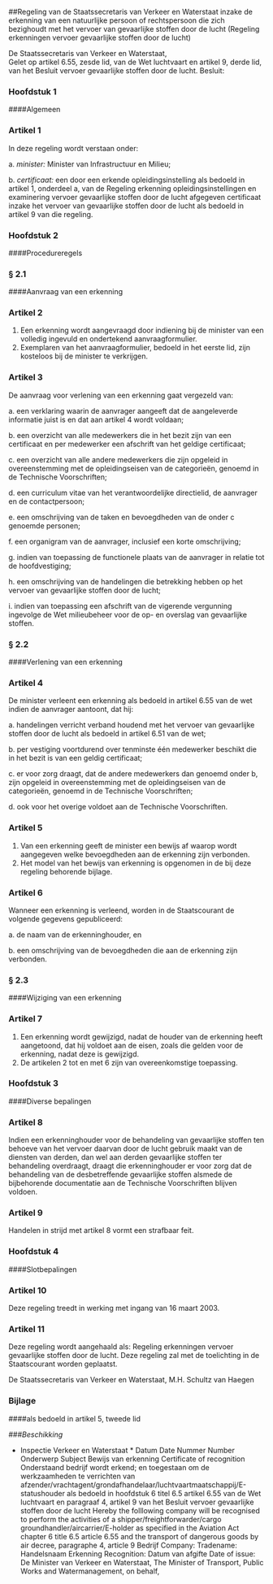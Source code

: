 <meta http-equiv='Content-Type' content='text/html; charset=utf-8' />

##Regeling van de Staatssecretaris van Verkeer en Waterstaat inzake de erkenning van een natuurlijke persoon of rechtspersoon die zich bezighoudt met het vervoer van gevaarlijke stoffen door de lucht (Regeling erkenningen vervoer gevaarlijke stoffen door de lucht) 

De Staatssecretaris van Verkeer en Waterstaat,  
Gelet op artikel 6.55, zesde lid, van de Wet luchtvaart en artikel 9, derde lid, van het Besluit vervoer gevaarlijke stoffen door de lucht.
Besluit:      
### Hoofdstuk  1 

####Algemeen 

### Artikel  1  

In deze regeling wordt verstaan onder: 

a. *minister:* Minister van Infrastructuur en Milieu;  

b. *certificaat:* een door een erkende opleidingsinstelling als bedoeld in artikel 1, onderdeel a, van de Regeling erkenning opleidingsinstellingen en examinering vervoer gevaarlijke stoffen door de lucht afgegeven certificaat inzake het vervoer van gevaarlijke stoffen door de lucht als bedoeld in artikel 9 van die regeling.    

### Hoofdstuk 2 

####Procedureregels 

### §  2.1 

####Aanvraag van een erkenning 

### Artikel  2  

1.  Een erkenning wordt aangevraagd door indiening bij de minister van een volledig ingevuld en ondertekend aanvraagformulier.   
2.  Exemplaren van het aanvraagformulier, bedoeld in het eerste lid, zijn kosteloos bij de minister te verkrijgen.  

### Artikel  3  

De aanvraag voor verlening van een erkenning gaat vergezeld van: 

a. een verklaring waarin de aanvrager aangeeft dat de aangeleverde informatie juist is en dat aan artikel 4 wordt voldaan;  

b. een overzicht van alle medewerkers die in het bezit zijn van een certificaat en per medewerker een afschrift van het geldige certificaat;  

c. een overzicht van alle andere medewerkers die zijn opgeleid in overeenstemming met de opleidingseisen van de categorieën, genoemd in de Technische Voorschriften;  

d. een curriculum vitae van het verantwoordelijke directielid, de aanvrager en de contactpersoon;  

e. een omschrijving van de taken en bevoegdheden van de onder c genoemde personen;  

f. een organigram van de aanvrager, inclusief een korte omschrijving;  

g. indien van toepassing de functionele plaats van de aanvrager in relatie tot de hoofdvestiging;  

h. een omschrijving van de handelingen die betrekking hebben op het vervoer van gevaarlijke stoffen door de lucht; 

i. indien van toepassing een afschrift van de vigerende vergunning ingevolge de Wet milieubeheer voor de op- en overslag van gevaarlijke stoffen.    

### §  2.2 

####Verlening van een erkenning 

### Artikel  4  

De minister verleent een erkenning als bedoeld in artikel 6.55 van de wet indien de aanvrager aantoont, dat hij: 

a. handelingen verricht verband houdend met het vervoer van gevaarlijke stoffen door de lucht als bedoeld in artikel 6.51 van de wet;  

b. per vestiging voortdurend over tenminste één medewerker beschikt die in het bezit is van een geldig certificaat;  

c. er voor zorg draagt, dat de andere medewerkers dan genoemd onder b, zijn opgeleid in overeenstemming met de opleidingseisen van de categorieën, genoemd in de Technische Voorschriften;  

d. ook voor het overige voldoet aan de Technische Voorschriften.   

### Artikel  5  

1.  Van een erkenning geeft de minister een bewijs af waarop wordt aangegeven welke bevoegdheden aan de erkenning zijn verbonden.   
2.  Het model van het bewijs van erkenning is opgenomen in de bij deze regeling behorende bijlage.   

### Artikel  6  

Wanneer een erkenning is verleend, worden in de Staatscourant de volgende gegevens gepubliceerd: 

a. de naam van de erkenninghouder, en  

b. een omschrijving van de bevoegdheden die aan de erkenning zijn verbonden.   

### §  2.3 

####Wijziging van een erkenning 

### Artikel  7  

1.  Een erkenning wordt gewijzigd, nadat de houder van de erkenning heeft aangetoond, dat hij voldoet aan de eisen, zoals die gelden voor de erkenning, nadat deze is gewijzigd.   
2.  De artikelen 2 tot en met 6 zijn van overeenkomstige toepassing.   

### Hoofdstuk 3 

####Diverse bepalingen 

### Artikel  8  

Indien een erkenninghouder voor de behandeling van gevaarlijke stoffen ten behoeve van het vervoer daarvan door de lucht gebruik maakt van de diensten van derden, dan wel aan derden gevaarlijke stoffen ter behandeling overdraagt, draagt die erkenninghouder er voor zorg dat de behandeling van de desbetreffende gevaarlijke stoffen alsmede de bijbehorende documentatie aan de Technische Voorschriften blijven voldoen. 

### Artikel  9  

Handelen in strijd met artikel 8 vormt een strafbaar feit.  

### Hoofdstuk 4 

####Slotbepalingen 

### Artikel  10  

Deze regeling treedt in werking met ingang van 16 maart 2003.  

### Artikel  11  

Deze regeling wordt aangehaald als: Regeling erkenningen vervoer gevaarlijke stoffen door de lucht. 
Deze regeling zal met de toelichting in de Staatscourant worden geplaatst.   

De 
Staatssecretaris  van Verkeer en Waterstaat,
M.H.  Schultz van Haegen     

### Bijlage 

####als bedoeld in artikel 5, tweede lid 

###*Beschikking*

* Inspectie Verkeer en Waterstaat * Datum Date Nummer Number Onderwerp Subject Bewijs van erkenning Certificate of recognition Onderstaand bedrijf wordt erkend; en toegestaan om de werkzaamheden te verrichten van afzender/vrachtagent/grondafhandelaar/luchtvaartmaatschappij/E-statushouder als bedoeld in hoofdstuk 6 titel 6.5 artikel 6.55 van de Wet luchtvaart en paragraaf 4, artikel 9 van het Besluit vervoer gevaarlijke stoffen door de lucht Hereby the folllowing company will be recognised to perform the activities of a shipper/freightforwarder/cargo groundhandler/aircarrier/E-holder as specified in the Aviation Act chapter 6 title 6.5 article 6.55 and the transport of dangerous goods by air decree, paragraphe 4, article 9 Bedrijf Company: Tradename: Handelsnaam Erkenning Recognition: Datum van afgifte Date of issue: De Minister van Verkeer en Waterstaat, The Minister of Transport, Public Works and Watermanagement, on behalf, 
